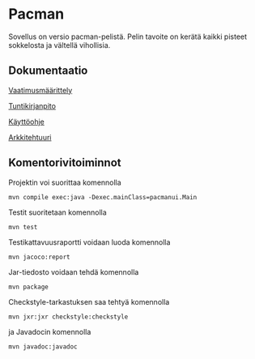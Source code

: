 # Pacman
Sovellus on versio pacman-pelistä. Pelin tavoite on kerätä kaikki pisteet sokkelosta ja vältellä vihollisia.

## Dokumentaatio
[Vaatimusmäärittely](https://github.com/Villsave/ot-harjoitustyo/blob/master/dokumentointi/Vaatimusmaarittely.md)

[Tuntikirjanpito](https://github.com/Villsave/ot-harjoitustyo/blob/master/dokumentointi/Tuntikirjanpito.md)

[Käyttöohje](https://github.com/Villsave/ot-harjoitustyo/blob/master/dokumentointi/K%C3%A4ytt%C3%B6ohje.md)

[Arkkitehtuuri](https://github.com/Villsave/ot-harjoitustyo/blob/master/dokumentointi/Arkkitehtuuri.md)

## Komentorivitoiminnot

Projektin voi suorittaa komennolla
```
mvn compile exec:java -Dexec.mainClass=pacmanui.Main
```
Testit suoritetaan komennolla

```
mvn test
```
Testikattavuusraportti voidaan luoda komennolla

```
mvn jacoco:report
```
Jar-tiedosto voidaan tehdä komennolla

```
mvn package
```

Checkstyle-tarkastuksen saa tehtyä komennolla
```
mvn jxr:jxr checkstyle:checkstyle
```

ja Javadocin komennolla
```
mvn javadoc:javadoc
```
